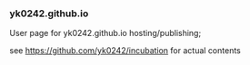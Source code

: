 ### yk0242.github.io
User page for yk0242.github.io hosting/publishing; 

see https://github.com/yk0242/incubation for actual contents
